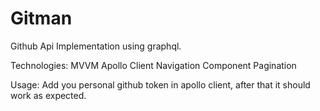 # Gitman
 Github Api Implementation using graphql.

 Technologies:
 MVVM
 Apollo Client
 Navigation Component
 Pagination

 Usage:
 Add you personal github token in apollo client, after that it should work as expected.

 
 
